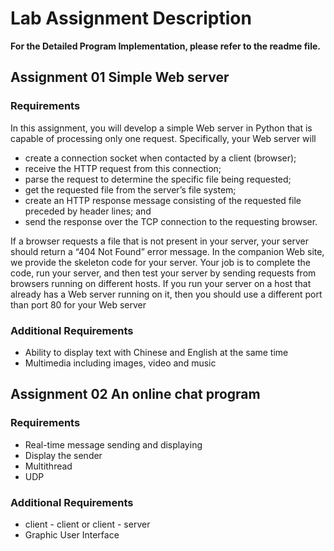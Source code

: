 # Lab Assignment Description

**For the Detailed Program Implementation, please refer to the readme file.**

## Assignment 01 Simple Web server

### Requirements

In this assignment, you will develop a simple Web server in Python that is capable of processing only one request. Specifically, your Web server will

- create a connection socket when contacted by a client (browser);
- receive the HTTP request from this connection;
- parse the request to determine the specific file being requested;
- get the requested file from the server’s file system;
- create an HTTP response message consisting of the requested file preceded by header lines; and
- send the response over the TCP connection to the requesting browser.

If a browser requests a file that is not present in your server, your server should return a “404 Not Found” error message. In the companion Web site, we provide the skeleton code for your server. Your job is to complete the code, run your server, and then test your server by sending requests from browsers running on different hosts. If you run your server on a host that already has a Web server running on it, then you should use a different port than port 80 for your Web server

### Additional Requirements

- Ability to display text with Chinese and English at the same time
- Multimedia including images, video and music

## Assignment 02 An online chat program

### Requirements

- Real-time message sending and displaying
- Display the sender
- Multithread
- UDP

### Additional Requirements

- client - client or client - server
- Graphic User Interface


